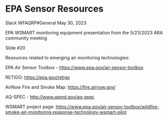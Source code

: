 # EPA Sensor Resources

Slack WFAQRP#General May 30, 2023

EPA WSMART monitoring equipment presentation from the 5/23/2023 ARA community meeting

Slide #20

Resources related to emerging air monitoring technologies:

  EPA Air Sensor Toolbox - https://www.epa.gov/air-sensor-toolbox

RETIGO: https://epa.gov/retigo

AirNow Fire and Smoke Map: https://fire.airnow.gov/

  AQ-SPEC - http://www.aqmd.gov/aq-spec

WSMART project page: https://www.epa.gov/air-sensor-toolbox/wildfire-smoke-air-monitoring-response-technology-wsmart-pilot

